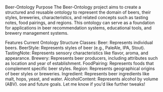 Beer-Ontology
Purpose
The Beer-Ontology project aims to create a structured and reusable ontology to represent the domain of beers, their styles, breweries, characteristics, and related concepts such as tasting notes, food pairings, and regions. This ontology can serve as a foundation for applications in beer recommendation systems, educational tools, and brewery management systems.

Features
Current Ontology Structure
Classes:
Beer: Represents individual beers.
BeerStyle: Represents styles of beer (e.g., PaleAle, IPA, Stout).
TastingNote: Represents sensory characteristics like flavor, aroma, and appearance.
Brewery: Represents beer producers, including attributes such as location and year of establishment.
FoodPairing: Represents foods that complement specific beer styles.
Region: Represents geographical origins of beer styles or breweries.
Ingredient: Represents beer ingredients like malt, hops, yeast, and water.
AlcoholContent: Represents alcohol by volume (ABV).
ose and future goals. Let me know if you'd like further tweaks!
